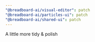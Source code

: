 ```yaml
---
"@breadboard-ai/visual-editor": patch
"@breadboard-ai/particles-ui": patch
"@breadboard-ai/shared-ui": patch
---
```


A little more tidy & polish
